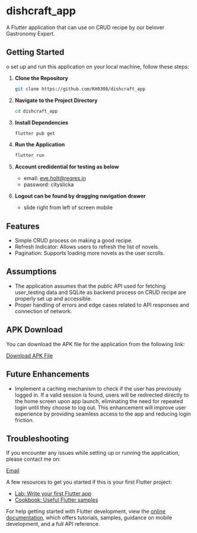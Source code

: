 # dishcraft_app

A Flutter application that can use on CRUD recipe by our belover Gastronomy Expert.

## Getting Started

o set up and run this application on your local machine, follow these steps:

1. **Clone the Repository**

   ```bash
   git clone https://github.com/KH0308/dishcraft_app

   ```

2. **Navigate to the Project Directory**

   ```bash
   cd dishcraft_app

   ```

3. **Install Dependencies**

   ```bash
   flutter pub get

   ```

4. **Run the Application**

   ```bash
   flutter run

   ```

5. **Account credidential for testing as below**

   - email: eve.holt@reqres.in
   - password: cityslicka

6. **Logout can be found by dragging navigation drawer**

   - slide right from left of screen mobile

## Features

- Simple CRUD process on making a good recipe.
- Refresh Indicator: Allows users to refresh the list of novels.
- Pagination: Supports loading more novels as the user scrolls.

## Assumptions

- The application assumes that the public API used for fetching user_testing data and SQLite as backend process on CRUD recipe are properly set up and accessible.
- Proper handling of errors and edge cases related to API responses and connection of network.

## APK Download

You can download the APK file for the application from the following link:

[Download APK File](https://drive.google.com/drive/folders/10w17Hd9oUXTX1oe7lcC9sb-bISsXWVCo?usp=sharing)

## Future Enhancements

- Implement a caching mechanism to check if the user has previously logged in. If a valid session is found, users will be redirected directly to the home screen upon app launch, eliminating the need for repeated login until they choose to log out. This enhancement will improve user experience by providing seamless access to the app and reducing login friction.

## Troubleshooting

If you encounter any issues while setting up or running the application, please contact me on:

[Email](khairulikwan262@gmail.com)

A few resources to get you started if this is your first Flutter project:

- [Lab: Write your first Flutter app](https://docs.flutter.dev/get-started/codelab)
- [Cookbook: Useful Flutter samples](https://docs.flutter.dev/cookbook)

For help getting started with Flutter development, view the
[online documentation](https://docs.flutter.dev/), which offers tutorials,
samples, guidance on mobile development, and a full API reference.
